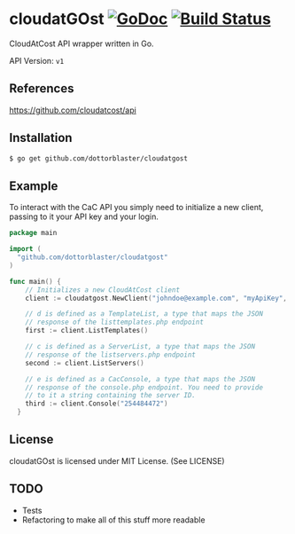 # cloudatGOst [![GoDoc](https://godoc.org/github.com/dottorblaster/cloudatgost?status.svg)](https://godoc.org/github.com/dottorblaster/cloudatgost) [![Build Status](https://travis-ci.org/dottorblaster/cloudatgost.svg?branch=master)](https://travis-ci.org/dottorblaster/cloudatgost)

CloudAtCost API wrapper written in Go.

API Version: `v1`

## References
https://github.com/cloudatcost/api

## Installation
```bash
$ go get github.com/dottorblaster/cloudatgost
```

## Example
To interact with the CaC API you simply need to initialize a new client, passing to it your API key and your login.

```go
package main

import (
  "github.com/dottorblaster/cloudatgost"
)

func main() {
	// Initializes a new CloudAtCost client
    client := cloudatgost.NewClient("johndoe@example.com", "myApiKey", nil)

    // d is defined as a TemplateList, a type that maps the JSON
    // response of the listtemplates.php endpoint
    first := client.ListTemplates()

    // c is defined as a ServerList, a type that maps the JSON
    // response of the listservers.php endpoint
    second := client.ListServers()

    // e is defined as a CacConsole, a type that maps the JSON
    // response of the console.php endpoint. You need to provide
    // to it a string containing the server ID.
    third := client.Console("254484472")
  }
```

## License
cloudatGOst is licensed under MIT License. (See LICENSE)

## TODO
- Tests
- Refactoring to make all of this stuff more readable
